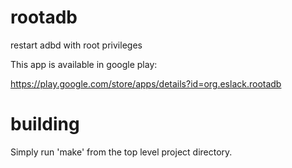 rootadb
=======

restart adbd with root privileges

This app is available in google play:

https://play.google.com/store/apps/details?id=org.eslack.rootadb


building
========
Simply run 'make' from the top level project directory.
